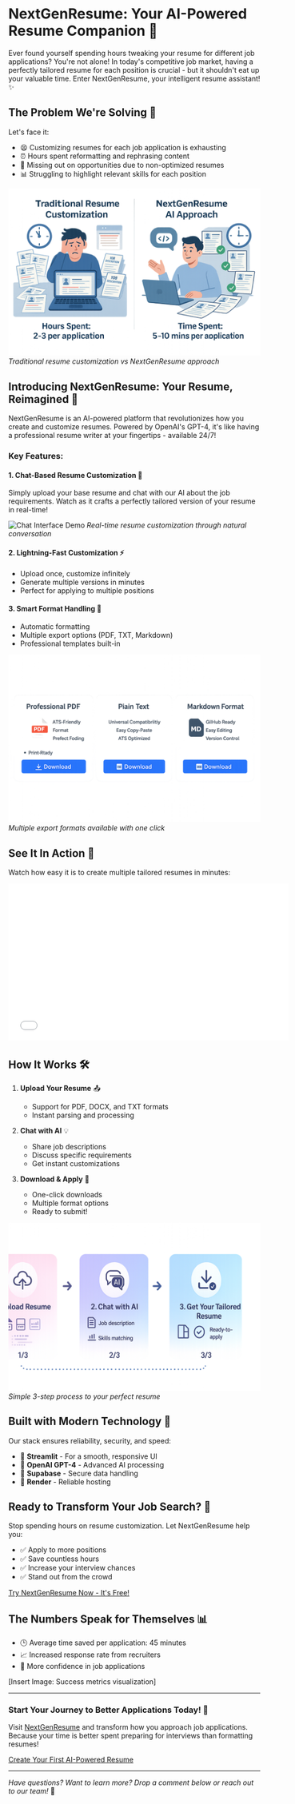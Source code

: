 # NextGenResume: Your AI-Powered Resume Companion 🚀

Ever found yourself spending hours tweaking your resume for different job applications? You're not alone! In today's competitive job market, having a perfectly tailored resume for each position is crucial - but it shouldn't eat up your valuable time. Enter NextGenResume, your intelligent resume assistant! ✨

## The Problem We're Solving 🎯

Let's face it:
- 😫 Customizing resumes for each job application is exhausting
- ⏰ Hours spent reformatting and rephrasing content
- 🎯 Missing out on opportunities due to non-optimized resumes
- 📊 Struggling to highlight relevant skills for each position

<!-- Image Specification for pain-points.png -->
<!--
Create a split-screen comparison image:

LEFT SIDE - "Traditional Method" (showing frustration)
- Title: "Traditional Resume Customization"
- Visual elements:
  * Stressed person surrounded by multiple paper resumes
  * Clock showing time pressure (11:59 PM)
  * Multiple tabs open on computer screen
  * Red highlights showing manual edits
  * Stack of job descriptions
  * "Hours Spent: 2-3 per application"

RIGHT SIDE - "NextGenResume Solution" (showing efficiency)
- Title: "NextGenResume AI Approach"
- Visual elements:
  * Relaxed person chatting with AI
  * Single base resume being transformed
  * Multiple tailored versions flowing out
  * Green checkmarks showing automation
  * Clock showing quick process (5 mins)
  * "Time Spent: 5-10 mins per application"

Style:
- Modern, flat design
- Professional color scheme (blues, whites, accent colors)
- Clear visual hierarchy
- Size: 1200x800px
- Format: PNG with transparent background
- Use icons and infographic elements
-->

![Resume Pain Points](assets/pain-points.png)
*Traditional resume customization vs NextGenResume approach*

## Introducing NextGenResume: Your Resume, Reimagined 🌟

NextGenResume is an AI-powered platform that revolutionizes how you create and customize resumes. Powered by OpenAI's GPT-4, it's like having a professional resume writer at your fingertips - available 24/7!

### Key Features:

#### 1. Chat-Based Resume Customization 💬
Simply upload your base resume and chat with our AI about the job requirements. Watch as it crafts a perfectly tailored version of your resume in real-time!

<!-- Image Specification for chat-demo.gif -->
<!--
Create an animated GIF showing the chat interface in action:

Duration: 15-20 seconds total
Frame rate: 24 fps
Resolution: 800x600px

Sequence of scenes:

1. Upload Scene (2-3 seconds)
   - Show drag-and-drop area
   - Animate a resume file being dropped
   - Show success checkmark animation
   - Filename: "my_resume.pdf"

2. Chat Interaction (8-10 seconds)
   - User types: "I'm applying for a Senior Software Engineer position at Google"
   - AI responds: "I'll help tailor your resume for this role. What are the key requirements?"
   - User types: "They need experience with cloud computing and machine learning"
   - Show typing indicators between messages
   - AI response shows analyzing animation

3. Real-time Updates (4-5 seconds)
   - Split screen showing:
     * Chat on the left
     * Resume preview on right
   - Highlight changes being made in real-time
   - Show skills being emphasized
   - Green highlights for added/modified content

4. Final Result (2-3 seconds)
   - Show completed tailored resume
   - Success message: "Your resume is now optimized for the position!"
   - Download button appears with subtle animation

Style Elements:
- Modern chat interface design
- Streamlit's color scheme (primary blue: #FF4B4B)
- Smooth transitions between scenes
- Typing indicators for authenticity
- Subtle hover effects
- Professional font (Inter or similar)
- Light/Dark mode compatible

Technical Specifications:
- Format: Animated GIF
- Size: < 5MB (optimize for web)
- Colors: Match Streamlit's theme
- Smooth easing for animations
- Include subtle shadows for depth
-->

![Chat Interface Demo](assets/chat-demo.gif)
*Real-time resume customization through natural conversation*

#### 2. Lightning-Fast Customization ⚡
- Upload once, customize infinitely
- Generate multiple versions in minutes
- Perfect for applying to multiple positions

#### 3. Smart Format Handling 📄
- Automatic formatting
- Multiple export options (PDF, TXT, Markdown)
- Professional templates built-in

<!-- Image Specification for export-options.png -->
<!--
Create a modern interface showing export options:

Layout: Horizontal cards layout
Resolution: 800x400px
Format: PNG with transparent background

Export Option Cards (left to right):

1. PDF Export Card
   - Icon: PDF file icon
   - Title: "Professional PDF"
   - Features listed:
     * ATS-Friendly Format
     * Perfect Formatting
     * Print-Ready
   - Download button with PDF icon
   - Subtle shadow and hover effect

2. TXT Export Card
   - Icon: TXT file icon
   - Title: "Plain Text"
   - Features listed:
     * Universal Compatibility
     * Easy Copy-Paste
     * ATS Optimized
   - Download button with TXT icon
   - Matching style with first card

3. Markdown Export Card
   - Icon: MD file icon
   - Title: "Markdown Format"
   - Features listed:
     * GitHub Ready
     * Easy Editing
     * Version Control
   - Download button with MD icon
   - Consistent styling with other cards

Style Elements:
- Streamlit's color scheme
- Rounded corners (8px radius)
- Subtle gradients
- Professional typography
- Hover animations
- Clear CTAs
-->

![Export Options](assets/export-option.png)
*Multiple export formats available with one click*

## See It In Action 🎥

Watch how easy it is to create multiple tailored resumes in minutes:

<iframe width="560" height="315" src="assets/product-demo.mp4" frameborder="0" allowfullscreen></iframe>

## How It Works 🛠️

1. **Upload Your Resume** 📤
   - Support for PDF, DOCX, and TXT formats
   - Instant parsing and processing

2. **Chat with AI** 💡
   - Share job descriptions
   - Discuss specific requirements
   - Get instant customizations

3. **Download & Apply** 🎉
   - One-click downloads
   - Multiple format options
   - Ready to submit!

<!-- Image Specification for workflow.png -->
<!--
Create a modern workflow diagram:

Layout: Horizontal timeline flow
Resolution: 1200x400px
Format: PNG with transparent background

Step 1: Upload (Left Section)
- Large circular icon: Cloud upload symbol
- Title: "1. Upload Resume"
- Animated arrow pointing right
- Supporting icons:
  * PDF, DOCX, TXT file types
  * Parsing animation
- Progress indicator: 1/3

Step 2: AI Conversation (Center Section)
- Large circular icon: Chat bubbles with AI symbol
- Title: "2. Chat with AI"
- Animated arrows on both sides
- Supporting elements:
  * Job description icon
  * Skills matching visualization
  * Real-time analysis indicator
- Progress indicator: 2/3

Step 3: Download (Right Section)
- Large circular icon: Download symbol with checkmark
- Title: "3. Get Your Tailored Resume"
- Supporting icons:
  * Multiple format options
  * Success checkmark
  * Ready-to-apply badge
- Progress indicator: 3/3

Connecting Elements:
- Flowing arrows between steps
- Dotted path underneath
- Progress tracking line

Style:
- Use Streamlit's color palette
- Gradient backgrounds
- Smooth corners
- Professional icons
- Clear typography
- Subtle animations
- Light hover effects

Additional Details:
- Add micro-interactions on hover
- Include progress indicators
- Use consistent spacing
- Maintain visual hierarchy
- Ensure accessibility with clear contrast
-->

![Workflow](assets/workflow.png)
*Simple 3-step process to your perfect resume*

## Built with Modern Technology 🔧

Our stack ensures reliability, security, and speed:
- 🎨 **Streamlit** - For a smooth, responsive UI
- 🧠 **OpenAI GPT-4** - Advanced AI processing
- 🔐 **Supabase** - Secure data handling
- 🚀 **Render** - Reliable hosting

## Ready to Transform Your Job Search? 🎯

Stop spending hours on resume customization. Let NextGenResume help you:
- ✅ Apply to more positions
- ✅ Save countless hours
- ✅ Increase your interview chances
- ✅ Stand out from the crowd

<div class="cta-button">
  <a href="https://nextgencv-builder.streamlit.app/" target="_blank">Try NextGenResume Now - It's Free!</a>
</div>

## The Numbers Speak for Themselves 📊

- 🕒 Average time saved per application: 45 minutes
- 📈 Increased response rate from recruiters
- 💪 More confidence in job applications

[Insert Image: Success metrics visualization]

---

### Start Your Journey to Better Applications Today! 🚀

Visit [NextGenResume](https://nextgencv-builder.streamlit.app/) and transform how you approach job applications. Because your time is better spent preparing for interviews than formatting resumes!

<div class="cta-button">
  <a href="https://nextgencv-builder.streamlit.app/" target="_blank">Create Your First AI-Powered Resume</a>
</div>

---

*Have questions? Want to learn more? Drop a comment below or reach out to our team!* 💌




